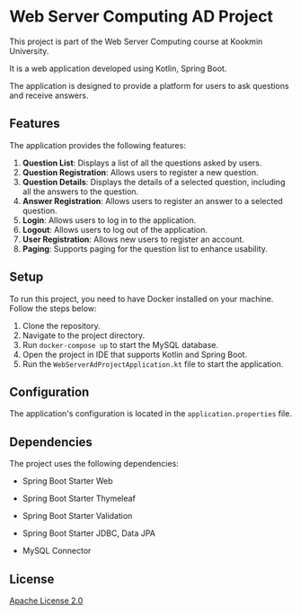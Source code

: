 # Web Server Computing AD Project

This project is part of the Web Server Computing course at Kookmin University. 

It is a web application developed using Kotlin, Spring Boot. 

The application is designed to provide a platform for users to ask questions and receive answers.

## Features

The application provides the following features:

1. **Question List**: Displays a list of all the questions asked by users.
2. **Question Registration**: Allows users to register a new question.
3. **Question Details**: Displays the details of a selected question, including all the answers to the question.
4. **Answer Registration**: Allows users to register an answer to a selected question.
5. **Login**: Allows users to log in to the application.
6. **Logout**: Allows users to log out of the application.
7. **User Registration**: Allows new users to register an account.
8. **Paging**: Supports paging for the question list to enhance usability.

## Setup

To run this project, you need to have Docker installed on your machine. Follow the steps below:

1. Clone the repository.
2. Navigate to the project directory.
3. Run `docker-compose up` to start the MySQL database.
4. Open the project in IDE that supports Kotlin and Spring Boot.
5. Run the `WebServerAdProjectApplication.kt` file to start the application.

## Configuration

The application's configuration is located in the `application.properties` file. 

## Dependencies

The project uses the following dependencies:


- Spring Boot Starter Web
- Spring Boot Starter Thymeleaf
- Spring Boot Starter Validation

- Spring Boot Starter JDBC, Data JPA
- MySQL Connector

## License

[Apache License 2.0](LICENSE)